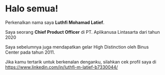 # Halo semua! 

Perkenalkan nama saya **Luthfi Mohamad Latief**.<br>

Saya seorang **Chief Product Officer** di PT. Aplikanusa Lintasarta dari tahun 2020

Saya sebelumnya juga mendapatkan gelar High Distinction oleh Binus Center pada tahun 2011.<br>

Jika kamu tertarik untuk berkenalan denganku, silahkan cek profil saya di https://www.linkedin.com/in/luthfi-m-latief-b7330044/
